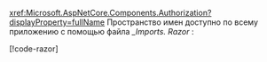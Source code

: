 <xref:Microsoft.AspNetCore.Components.Authorization?displayProperty=fullName> Пространство имен доступно по всему приложению с помощью файла *_Imports. Razor* :

[!code-razor[](imports-standalone.razor?highlight=3)]
